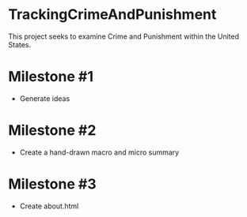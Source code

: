 # TrackingCrimeAndPunishment

This project seeks to examine Crime and Punishment within the United States.

# Milestone #1
- Generate ideas

# Milestone #2
- Create a hand-drawn macro and micro summary

# Milestone #3
- Create about.html
